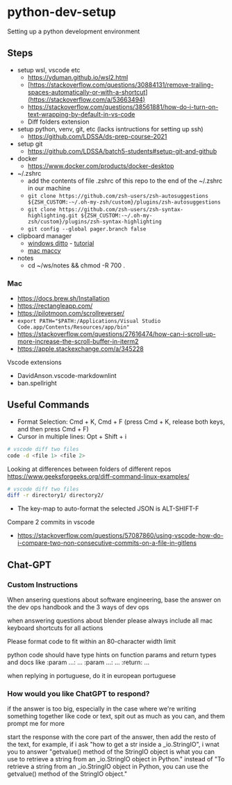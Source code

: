 # python-dev-setup

Setting up a python development environment

## Steps

* setup wsl, vscode etc
    * https://yduman.github.io/wsl2.html
    * [https://stackoverflow.com/questions/30884131/remove-trailing-spaces-automatically-or-with-a-shortcut](https://stackoverflow.com/a/53663494)
    * https://stackoverflow.com/questions/38561881/how-do-i-turn-on-text-wrapping-by-default-in-vs-code
    * Diff folders extension
* setup python, venv, git, etc (lacks isntructions for setting up ssh)
    * https://github.com/LDSSA/ds-prep-course-2021
* setup git 
    * https://github.com/LDSSA/batch5-students#setup-git-and-github
* docker
    * https://www.docker.com/products/docker-desktop
* ~/.zshrc
    * add the contents of file .zshrc of this repo to the end of the ~/.zshrc in our machine
    * `git clone https://github.com/zsh-users/zsh-autosuggestions ${ZSH_CUSTOM:-~/.oh-my-zsh/custom}/plugins/zsh-autosuggestions`
    * `git clone https://github.com/zsh-users/zsh-syntax-highlighting.git ${ZSH_CUSTOM:-~/.oh-my-zsh/custom}/plugins/zsh-syntax-highlighting`
    * `git config --global pager.branch false`
* clipboard manager
    * [windows ditto](https://ditto-cp.sourceforge.io/) - [tutorial](https://www.youtube.com/watch?v=bBvKvJfWw2c)
    * [mac maccy](https://maccy.app/)
* notes
   * cd ~/ws/notes && chmod -R 700 .

### Mac

* https://docs.brew.sh/Installation
* https://rectangleapp.com/
* https://pilotmoon.com/scrollreverser/
* `export PATH="$PATH:/Applications/Visual Studio Code.app/Contents/Resources/app/bin"`
* https://stackoverflow.com/questions/27616474/how-can-i-scroll-up-more-increase-the-scroll-buffer-in-iterm2
* https://apple.stackexchange.com/a/345228

Vscode extensions

* DavidAnson.vscode-markdownlint
* ban.spellright

## Useful Commands

* Format Selection: Cmd + K, Cmd + F (press Cmd + K, release both keys, and then press Cmd + F)
* Cursor in multiple lines: Opt + Shift + i 

```bash
# vscode diff two files
code -d <file 1> <file 2>
```

Looking at differences between folders of different repos <https://www.geeksforgeeks.org/diff-command-linux-examples/>

```bash
# vscode diff two files
diff -r directory1/ directory2/
```

* The key-map to auto-format the selected JSON is ALT-SHIFT-F

Compare 2 commits in vscode

* https://stackoverflow.com/questions/57087860/using-vscode-how-do-i-compare-two-non-consecutive-commits-on-a-file-in-gitlens

## Chat-GPT

### Custom Instructions

When ansering questions about software engineering, base the answer on the dev ops handbook and the 3 ways of dev ops

when answering questions about blender please always include all mac keyboard shortcuts for all actions

Please format code to fit within an 80-character width limit

python code should have type hints on function params and return types and docs like
:param ...: ...
:param ...: ...
:return: ...

when replying in portuguese, do it in european portuguese

### How would you like ChatGPT to respond?

if the answer is too big, especially in the case where we're writing something together like code or text, spit out as much as you can, and them prompt me for more

start the response with the core part of the answer, then add the resto of the text, for example, if i ask "how to get a str inside a _io.StringIO", i wnat you to answer "getvalue() method of the StringIO object is what you can use to retrieve a string from an _io.StringIO object in Python." instead of "To retrieve a string from an _io.StringIO object in Python, you can use the getvalue() method of the StringIO object."
